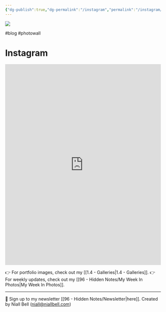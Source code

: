 ```yaml
---
{"dg-publish":true,"dg-permalink":"/instagram","permalink":"/instagram/","title":"Instagram","hide":true,"contentClasses":"cards cards-cols-3 cards-cover cards-cover-no-border cards-title-hide-icons","noteIcon":null,"created":"2024-05-10T13:24:47.020-07:00","updated":"2025-04-08T18:23:16.580-07:00"}
---
```


![](https://i.imgur.com/mQiUbCV.jpeg)

#blog #photowall
# Instagram

<iframe src="https://www.instagram.com/niallbellcom/embed" width="100%" height="650" frameborder="0" scrolling="no" allowtransparency="true"></iframe>

👉 For portfolio images, check out my [[1.4 - Galleries\|1.4 - Galleries]].
👉 For weekly updates, check out my [[96 - Hidden Notes/My Week In Photos\|My Week In Photos]].

---
📧 Sign up to my newsletter [[96 - Hidden Notes/Newsletter\|here]].
Created by Niall Bell (niall@niallbell.com)